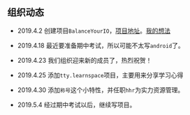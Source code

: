 ## 组织动态

- 2019.4.2 创建项目`BalanceYourIO`，[项目地址](https://github.com/TropicalTeamYard/BalanceYourIO)。[我的想法](./IDEA.md)

- 2019.4.18 最近要准备期中考试，所以可能不太写`android`了。

- 2019.4.23 我们组织迎来新的成员了，热烈祝贺！

- 2019.4.25 添加`tty.learnspace`项目，主要用来分享学习心得

- 2019.4.30 添加`称号`这个小特性，并任职`hhr`为实力资源管理。

- 2019.5.4 经过期中考试以后，继续写项目。

